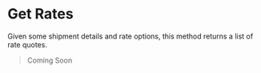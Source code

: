 Get Rates
======================================
Given some shipment details and rate options, this method returns a list of rate quotes.

> Coming Soon
